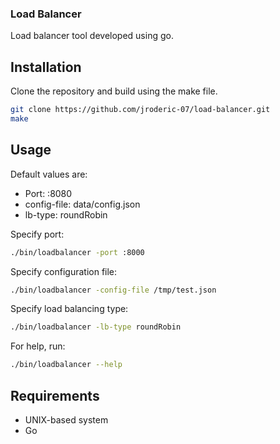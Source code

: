 ### Load Balancer
Load balancer tool developed using go.

## Installation
Clone the repository and build using the make file.
```bash
git clone https://github.com/jroderic-07/load-balancer.git 
make
``` 

## Usage
Default values are:
- Port: :8080
- config-file: data/config.json
- lb-type: roundRobin

Specify port:
```bash
./bin/loadbalancer -port :8000
```

Specify configuration file:
```bash
./bin/loadbalancer -config-file /tmp/test.json
```

Specify load balancing type:
```bash
./bin/loadbalancer -lb-type roundRobin
```

For help, run:
```bash
./bin/loadbalancer --help
```

## Requirements
- UNIX-based system
- Go
